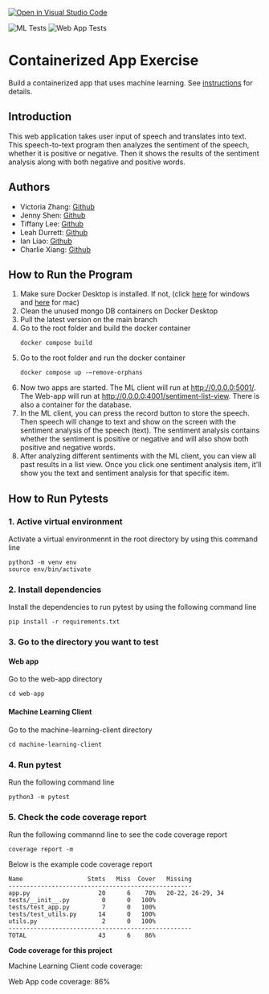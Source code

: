 [![Open in Visual Studio Code](https://classroom.github.com/assets/open-in-vscode-c66648af7eb3fe8bc4f294546bfd86ef473780cde1dea487d3c4ff354943c9ae.svg)](https://classroom.github.com/online_ide?assignment_repo_id=9337582&assignment_repo_type=AssignmentRepo)

![ML Tests](https://github.com/software-students-fall2022/containerized-app-exercise-team5/actions/workflows/mlc-testing.yml/badge.svg)
![Web App Tests](https://github.com/software-students-fall2022/containerized-app-exercise-team5/actions/workflows/web-app-testing.yml/badge.svg)

# Containerized App Exercise

Build a containerized app that uses machine learning. See [instructions](./instructions.md) for details.

## Introduction

This web application takes user input of speech and translates into text. This speech-to-text program then analyzes the sentiment of the speech, whether it is positive or negative. Then it shows the results of the sentiment analysis along with both negative and positive words.

## Authors

- Victoria Zhang: [Github](https://github.com/Ruixi-Zhang)
- Jenny Shen: [Github](https://github.com/JennyShen10792)
- Tiffany Lee: [Github](https://github.com/les5185)
- Leah Durrett: [Github](https://github.com/howtofly-lab)
- Ian Liao: [Github](https://github.com/ian-Liaozy)
- Charlie Xiang: [Github](https://github.com/xiang-charlie)

## How to Run the Program

1. Make sure Docker Desktop is installed. If not, (click [here](https://docs.docker.com/desktop/install/windows-install/) for windows and [here](https://docs.docker.com/desktop/install/mac-install/) for mac)
2. Clean the unused mongo DB containers on Docker Desktop
3. Pull the latest version on the main branch
4. Go to the root folder and build the docker container
   ```
   docker compose build
   ```
5. Go to the root folder and run the docker container
   ```
   docker compose up -–remove-orphans
   ```
6. Now two apps are started. The ML client will run at http://0.0.0.0:5001/. The Web-app will run at http://0.0.0.0:4001/sentiment-list-view. There is also a container for the database.
7. In the ML client, you can press the record button to store the speech. Then speech will change to text and show on the screen with the sentiment analysis of the speech (text). The sentiment analysis contains whether the sentiment is positive or negative and will also show both positive and negative words.
8. After analyzing different sentiments with the ML client, you can view all past results in a list view. Once you click one sentiment analysis item, it’ll show you the text and sentiment analysis for that specific item.

## How to Run Pytests

### 1. Active virtual environment

Activate a virtual environmennt in the root directory by using this command line

```
python3 -m venv env
source env/bin/activate
```

### 2. Install dependencies

Install the dependencies to run pytest by using the following command line

```
pip install -r requirements.txt
```

### 3. Go to the directory you want to test

#### Web app

Go to the web-app directory

```
cd web-app
```

#### Machine Learning Client

Go to the machine-learning-client directory

```
cd machine-learning-client
```

### 4. Run pytest

Run the following command line

```
python3 -m pytest
```

### 5. Check the code coverage report

Run the following commannd line to see the code coverage report

```
coverage report -m
```

Below is the example code coverage report

```
Name                  Stmts   Miss  Cover   Missing
---------------------------------------------------
app.py                   20      6    70%   20-22, 26-29, 34
tests/__init__.py         0      0   100%
tests/test_app.py         7      0   100%
tests/test_utils.py      14      0   100%
utils.py                  2      0   100%
---------------------------------------------------
TOTAL                    43      6    86%
```

<b> Code coverage for this project </b>

Machine Learning Client code coverage:

Web App code coverage: 86%

